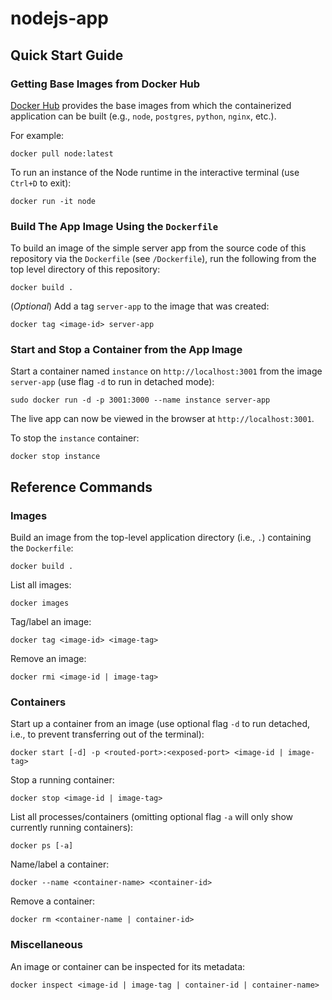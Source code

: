 # nodejs-app

## Quick Start Guide

### Getting Base Images from Docker Hub

[Docker Hub](https://hub.docker.com) provides the base images from which the containerized application can be built (e.g., `node`, `postgres`, `python`, `nginx`, etc.).

For example:
```
docker pull node:latest
```

To run an instance of the Node runtime in the interactive terminal (use `Ctrl+D` to exit):
```
docker run -it node
```
### Build The App Image Using the `Dockerfile`

To build an image of the simple server app from the source code of this repository via the `Dockerfile` (see `/Dockerfile`), run the following from the top level directory of this repository:
```
docker build .
```
(*Optional*) Add a tag `server-app` to the image that was created:
```
docker tag <image-id> server-app
```
### Start and Stop a Container from the App Image

Start a container named `instance` on `http://localhost:3001` from the image `server-app` (use flag `-d` to run in detached mode):
```
sudo docker run -d -p 3001:3000 --name instance server-app
```
The live app can now be viewed in the browser at `http://localhost:3001`.

To stop the `instance` container:
```
docker stop instance
```

## Reference Commands

### Images

Build an image from the top-level application directory (i.e., `.`) containing the `Dockerfile`:
```
docker build .
```
List all images:
```
docker images
```
Tag/label an image:
```
docker tag <image-id> <image-tag>
```
Remove an image:
```
docker rmi <image-id | image-tag>
```

### Containers

Start up a container from an image (use optional flag `-d` to run detached, i.e., to prevent transferring out of the terminal):
```
docker start [-d] -p <routed-port>:<exposed-port> <image-id | image-tag>
```
Stop a running container:
```
docker stop <image-id | image-tag>
```
List all processes/containers (omitting optional flag `-a` will only show currently running containers):
```
docker ps [-a]
```
Name/label a container:
```
docker --name <container-name> <container-id>
```
Remove a container:
```
docker rm <container-name | container-id>
```

### Miscellaneous

An image or container can be inspected for its metadata:
```
docker inspect <image-id | image-tag | container-id | container-name>
```
